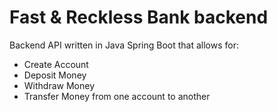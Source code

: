 # Fast & Reckless Bank backend

Backend API written in Java Spring Boot that allows for:
- Create Account
- Deposit Money
- Withdraw Money
- Transfer Money from one account to another
